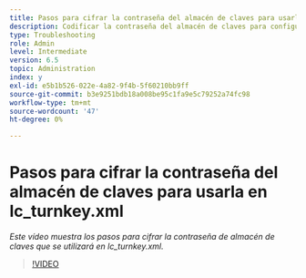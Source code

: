 ```yaml
---
title: Pasos para cifrar la contraseña del almacén de claves para usarla en lc_turnkey.xml
description: Codificar la contraseña del almacén de claves para configurarla en el archivo lc_turnkey.xml
type: Troubleshooting
role: Admin
level: Intermediate
version: 6.5
topic: Administration
index: y
exl-id: e5b1b526-022e-4a82-9f4b-5f60210bb9ff
source-git-commit: b3e9251bdb18a008be95c1fa9e5c79252a74fc98
workflow-type: tm+mt
source-wordcount: '47'
ht-degree: 0%

---
```


# Pasos para cifrar la contraseña del almacén de claves para usarla en lc_turnkey.xml

*Este vídeo muestra los pasos para cifrar la contraseña de almacén de claves que se utilizará en lc_turnkey.xml.*

>[!VIDEO](https://video.tv.adobe.com/v/335538?quality=12&learn=on)
